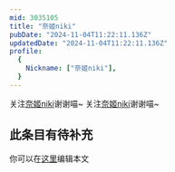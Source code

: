 ```yaml
---
mid: 3035105
title: "奈姬niki"
pubDate: "2024-11-04T11:22:11.136Z"
updatedDate: "2024-11-04T11:22:11.136Z"
profile:
  {
    Nickname: ["奈姬niki"],
  }
---
```


关注[奈姬niki](https://space.bilibili.com/3035105)谢谢喵~ 关注[奈姬niki](https://space.bilibili.com/3035105)谢谢喵~

## 此条目有待补充
你可以在[这里](https://github.com/Yuhanawa/VTuber.ICU-Content/edit/master/v/奈姬niki/index.md)编辑本文
